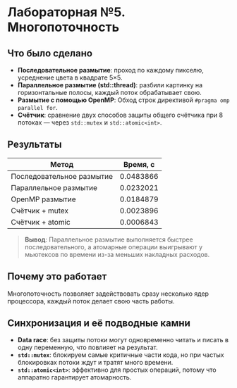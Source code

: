 # Лабораторная №5. Многопоточность 

## Что было сделано
- **Последовательное размытие**: проход по каждому пикселю, усреднение цвета в квадрате 5×5.  
- **Параллельное размытие (std::thread)**: разбили картинку на горизонтальные полосы, каждый поток обрабатывает свою.
- **Размытие с помощью OpenMP**: Обход строк директивой `#pragma omp parallel for`.  
- **Счётчик**: сравнение двух способов защиты общего счётчика при 8 потоках — через `std::mutex` и `std::atomic<int>`.

## Результаты 

| Метод                     | Время, с       |
|---------------------------|----------------|
| Последовательное размытие |   0.0483866    |
| Параллельное размытие     |   0.0232021    |
| OpenMP размытие           |   0.0184879    |
| Счётчик + mutex           |   0.0023896    |
| Счётчик + atomic          |   0.0006843    |

> **Вывод**: Параллельное размытие выполняется быстрее последовательного, а атомарные операции выигрывают у мьютексов по времени из-за меньших накладных расходов.

## Почему это работает
Многопоточность позволяет задействовать сразу несколько ядер процессора, каждый поток делает свою часть работы.

## Синхронизация и её подводные камни
- **Data race**: без защиты потоки могут одновременно читать и писать в одну переменную, что повлияет на результат.
- **`std::mutex`**: блокируем самые критичные части кода, но при частых блокировках потоки ждут и тратят много времени.
- **`std::atomic<int>`**: эффективно для простых операций, потому что аппаратно гарантирует атомарность.
